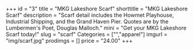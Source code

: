 +++
id = "3"
title = "MKG Lakeshore Scarf"
shorttitle = "MKG Lakeshore Scarf"
description = "Scarf detail includes the Howmet Playhouse, Industrial Shipping, and the Grand Haven Pier. Quotes are by the Lumbermen's Poet, Douglas Malloch."
mini = "Get your MKG Lakeshore Scarf today!"
slug = "scarf"
Categories = ["","apparel"]
imgurl = "img/scarf.jpg"
prodimgs = []
price = "24.00"
+++